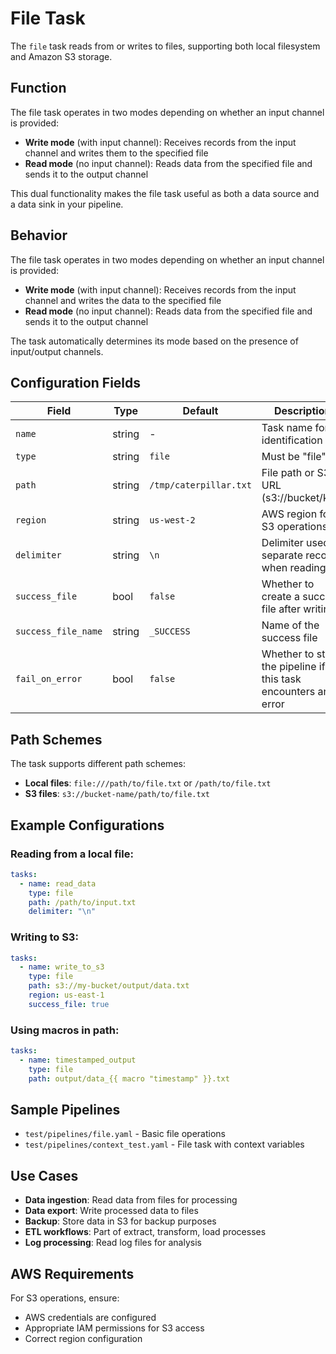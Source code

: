 # File Task

The `file` task reads from or writes to files, supporting both local filesystem and Amazon S3 storage.

## Function

The file task operates in two modes depending on whether an input channel is provided:

- **Write mode** (with input channel): Receives records from the input channel and writes them to the specified file
- **Read mode** (no input channel): Reads data from the specified file and sends it to the output channel

This dual functionality makes the file task useful as both a data source and a data sink in your pipeline.

## Behavior

The file task operates in two modes depending on whether an input channel is provided:

- **Write mode** (with input channel): Receives records from the input channel and writes the data to the specified file
- **Read mode** (no input channel): Reads data from the specified file and sends it to the output channel

The task automatically determines its mode based on the presence of input/output channels.

## Configuration Fields

| Field | Type | Default | Description |
|-------|------|---------|-------------|
| `name` | string | - | Task name for identification |
| `type` | string | `file` | Must be "file" |
| `path` | string | `/tmp/caterpillar.txt` | File path or S3 URL (s3://bucket/key) |
| `region` | string | `us-west-2` | AWS region for S3 operations |
| `delimiter` | string | `\n` | Delimiter used to separate records when reading |
| `success_file` | bool | `false` | Whether to create a success file after writing |
| `success_file_name` | string | `_SUCCESS` | Name of the success file |
| `fail_on_error` | bool | `false` | Whether to stop the pipeline if this task encounters an error |

## Path Schemes

The task supports different path schemes:
- **Local files**: `file:///path/to/file.txt` or `/path/to/file.txt`
- **S3 files**: `s3://bucket-name/path/to/file.txt`

## Example Configurations

### Reading from a local file:
```yaml
tasks:
  - name: read_data
    type: file
    path: /path/to/input.txt
    delimiter: "\n"
```

### Writing to S3:
```yaml
tasks:
  - name: write_to_s3
    type: file
    path: s3://my-bucket/output/data.txt
    region: us-east-1
    success_file: true
```

### Using macros in path:
```yaml
tasks:
  - name: timestamped_output
    type: file
    path: output/data_{{ macro "timestamp" }}.txt
```

## Sample Pipelines

- `test/pipelines/file.yaml` - Basic file operations
- `test/pipelines/context_test.yaml` - File task with context variables

## Use Cases

- **Data ingestion**: Read data from files for processing
- **Data export**: Write processed data to files
- **Backup**: Store data in S3 for backup purposes
- **ETL workflows**: Part of extract, transform, load processes
- **Log processing**: Read log files for analysis

## AWS Requirements

For S3 operations, ensure:
- AWS credentials are configured
- Appropriate IAM permissions for S3 access
- Correct region configuration